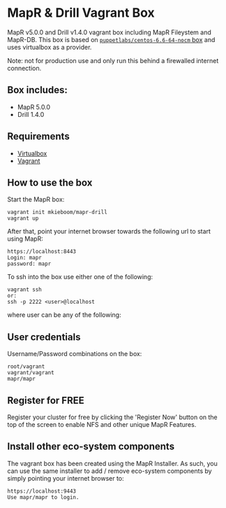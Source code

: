 # MapR & Drill Vagrant Box
MapR v5.0.0 and Drill v1.4.0 vagrant box including MapR Fileystem and MapR-DB. This box is based on  [`puppetlabs/centos-6.6-64-nocm` box](https://atlas.hashicorp.com/puppetlabs/boxes/centos-6.6-64-nocm) and uses virtualbox as a provider.

Note: not for production use and only run this behind a firewalled internet connection.

## Box includes:
* MapR 5.0.0
* Drill 1.4.0

## Requirements
* [Virtualbox](https://www.virtualbox.org/wiki/Downloads)
* [Vagrant](https://www.vagrantup.com/downloads.html)

## How to use the box
Start the MapR box:
```
vagrant init mkieboom/mapr-drill
vagrant up
```

After that, point your internet browser towards the following url to start using MapR:
```
https://localhost:8443
Login: mapr
password: mapr
```

To ssh into the box use either one of the following:
```
vagrant ssh
or:
ssh -p 2222 <user>@localhost
```

where user can be any of the following:

## User credentials
Username/Password combinations on the box:
```
root/vagrant
vagrant/vagrant
mapr/mapr
```

## Register for FREE
Register your cluster for free by clicking the 'Register Now' button on the top of the screen to enable NFS and other unique MapR Features.

## Install other eco-system components
The vagrant box has been created using the MapR Installer. As such, you can use the same installer to add / remove eco-system components by simply pointing your internet browser to:
```
https://localhost:9443
Use mapr/mapr to login.
```